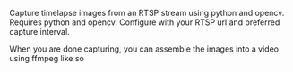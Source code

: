 
Capture timelapse images from an RTSP stream using python and opencv. Requires python and opencv. Configure with your RTSP url and preferred capture interval.

When you are done capturing, you can assemble the images into a video using ffmpeg like so
```ffmpeg -framerate 30 -pattern_type glob -i '*.jpg' -c:v libx264 -r 30 -pix_fmt yuv420p output.mp4
```
